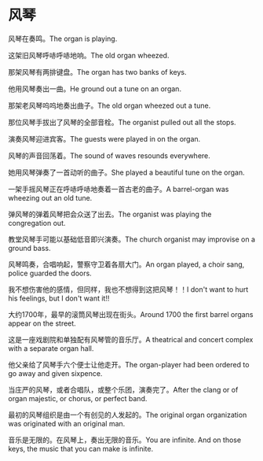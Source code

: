 # 风琴

<p><span class="chinese">风琴在奏鸣。</span><span class="english">The organ is playing.</span></p>

<p><span class="chinese">这架旧风琴呼哧呼哧地响。</span><span class="english">The old organ  wheezed.</span></p>

<p><span class="chinese">那架风琴有两排键盘。</span><span class="english">The organ has two banks of keys.</span></p>

<p><span class="chinese">他用风琴奏出一曲。</span><span class="english">He ground out a tune on an organ.</span></p>

<p><span class="chinese">那架老风琴呜呜地奏出曲子。</span><span class="english">The old organ wheezed out a tune.</span></p>

<p><span class="chinese">那位风琴手拔出了风琴的全部音栓。</span><span class="english">The organist pulled out all the stops.</span></p>

<p><span class="chinese">演奏风琴迎进宾客。</span><span class="english">The guests were played in on the organ.</span></p>

<p><span class="chinese">风琴的声音回荡着。</span><span class="english">The sound of waves resounds everywhere.</span></p>

<p><span class="chinese">她用风琴弹奏了一首动听的曲子。</span><span class="english">She played a beautiful tune on the organ.</span></p>

<p><span class="chinese">一架手摇风琴正在呼哧呼哧地奏着一首古老的曲子。</span><span class="english">A barrel-organ was wheezing out an old tune.</span></p>

<p><span class="chinese">弹风琴的弹着风琴把会众送了出去。</span><span class="english">The organist was playing the congregation out.</span></p>

<p><span class="chinese">教堂风琴手可能以基础低音即兴演奏。</span><span class="english">The church organist may improvise on a ground bass.</span></p>

<p><span class="chinese">风琴鸣奏，合唱响起，警察守卫着各扇大门。</span><span class="english">An organ played, a choir sang, police guarded the doors.</span></p>

<p><span class="chinese">我不想伤害他的感情，但同样，我也不想得到这把风琴！！</span><span class="english">I don't want to hurt his feelings, but I don't want it!!</span></p>

<p><span class="chinese">大约1700年，最早的滚筒风琴出现在街头。</span><span class="english">Around 1700 the first barrel organs appear on the street.</span></p>

<p><span class="chinese">这是一座戏剧院和单独配有风琴管的音乐厅。</span><span class="english">A theatrical and concert complex with a separate organ hall.</span></p>

<p><span class="chinese">他父亲给了风琴手六个便士让他走开。</span><span class="english">The organ-player had been ordered to go away and given sixpence.</span></p>

<p><span class="chinese">当庄严的风琴，或者合唱队，或整个乐团，演奏完了。</span><span class="english">After the clang or of organ majestic, or chorus, or perfect band.</span></p>

<p><span class="chinese">最初的风琴组织是由一个有创见的人发起的。</span><span class="english">The original  organ organization was  originated with an  original man.</span></p>

<p><span class="chinese">音乐是无限的。在风琴上，奏出无限的音乐。</span><span class="english">You are infinite. And on those keys, the music that you can make is infinite.</span></p>

